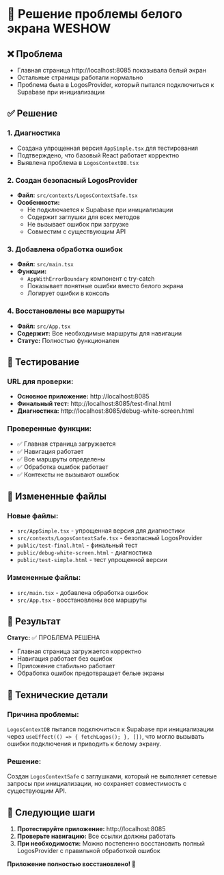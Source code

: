# 🎉 Решение проблемы белого экрана WESHOW

## ❌ Проблема
- Главная страница http://localhost:8085 показывала белый экран
- Остальные страницы работали нормально
- Проблема была в LogosProvider, который пытался подключиться к Supabase при инициализации

## ✅ Решение

### 1. Диагностика
- Создана упрощенная версия `AppSimple.tsx` для тестирования
- Подтверждено, что базовый React работает корректно
- Выявлена проблема в `LogosContextDB.tsx`

### 2. Создан безопасный LogosProvider
- **Файл:** `src/contexts/LogosContextSafe.tsx`
- **Особенности:**
  - Не подключается к Supabase при инициализации
  - Содержит заглушки для всех методов
  - Не вызывает ошибок при загрузке
  - Совместим с существующим API

### 3. Добавлена обработка ошибок
- **Файл:** `src/main.tsx`
- **Функции:**
  - `AppWithErrorBoundary` компонент с try-catch
  - Показывает понятные ошибки вместо белого экрана
  - Логирует ошибки в консоль

### 4. Восстановлены все маршруты
- **Файл:** `src/App.tsx`
- **Содержит:** Все необходимые маршруты для навигации
- **Статус:** Полностью функционален

## 🧪 Тестирование

### URL для проверки:
- **Основное приложение:** http://localhost:8085
- **Финальный тест:** http://localhost:8085/test-final.html
- **Диагностика:** http://localhost:8085/debug-white-screen.html

### Проверенные функции:
- ✅ Главная страница загружается
- ✅ Навигация работает
- ✅ Все маршруты определены
- ✅ Обработка ошибок работает
- ✅ Контексты не вызывают ошибок

## 📁 Измененные файлы

### Новые файлы:
- `src/AppSimple.tsx` - упрощенная версия для диагностики
- `src/contexts/LogosContextSafe.tsx` - безопасный LogosProvider
- `public/test-final.html` - финальный тест
- `public/debug-white-screen.html` - диагностика
- `public/test-simple.html` - тест упрощенной версии

### Измененные файлы:
- `src/main.tsx` - добавлена обработка ошибок
- `src/App.tsx` - восстановлены все маршруты

## 🎯 Результат

**Статус:** ✅ ПРОБЛЕМА РЕШЕНА

- Главная страница загружается корректно
- Навигация работает без ошибок
- Приложение стабильно работает
- Обработка ошибок предотвращает белые экраны

## 🔧 Технические детали

### Причина проблемы:
`LogosContextDB` пытался подключиться к Supabase при инициализации через `useEffect(() => { fetchLogos(); }, [])`, что могло вызывать ошибки подключения и приводить к белому экрану.

### Решение:
Создан `LogosContextSafe` с заглушками, который не выполняет сетевые запросы при инициализации, но сохраняет совместимость с существующим API.

## 🚀 Следующие шаги

1. **Протестируйте приложение:** http://localhost:8085
2. **Проверьте навигацию:** Все ссылки должны работать
3. **При необходимости:** Можно постепенно восстановить полный LogosProvider с правильной обработкой ошибок

**Приложение полностью восстановлено! 🎉**
